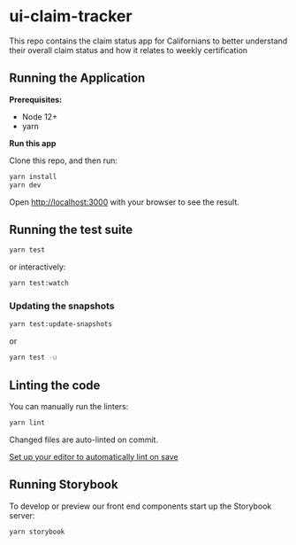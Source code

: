 # ui-claim-tracker

This repo contains the claim status app for Californians to better understand their overall claim status and how it
relates to weekly certification

## Running the Application

**Prerequisites:**
  - Node 12+
  - yarn

**Run this app**

Clone this repo, and then run:

```bash
yarn install
yarn dev
```

Open [http://localhost:3000](http://localhost:3000) with your browser to see the result.

## Running the test suite

```bash
yarn test
```

or interactively:

```bash
yarn test:watch
```

### Updating the snapshots

```bash
yarn test:update-snapshots
```

or

```bash
yarn test -u
```

## Linting the code


You can manually run the linters:

```bash
yarn lint
```

Changed files are auto-linted on commit.

[Set up your editor to automatically lint on save](https://prettier.io/docs/en/editors.html)

## Running Storybook

To develop or preview our front end components start up the Storybook server:

```bash
yarn storybook
```
